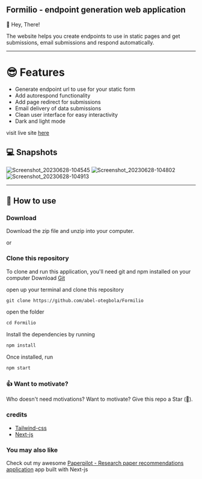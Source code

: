 ## Formilio - endpoint generation web application

👋 Hey, There! 

The website helps you create endpoints to use in static pages and get submissions, email submissions and respond automatically.

<hr>

# 😎 Features

- Generate endpoint url to use for your static form
- Add autorespond functionality
- Add page redirect for submissions
- Email delivery of data submissions
- Clean user interface for easy interactivity
- Dark and light mode

visit live site [here](https://formilio.com)

## 💻 Snapshots
![Screenshot_20230628-104545](https://github.com/abel-otegbola/Formilio/assets/59369762/94783e93-8a06-4f67-9f6c-f28a6b2a43fa)
![Screenshot_20230628-104802](https://github.com/abel-otegbola/Formilio/assets/59369762/bb9e3261-c615-4669-b378-2b346c48e862)
![Screenshot_20230628-104913](https://github.com/abel-otegbola/Formilio/assets/59369762/bb109e40-5249-484f-9f3f-85c8ba252f50)




<hr>

## 🤔 How to use

### Download
Download the zip file and unzip into your computer.

or


### Clone this repository
To clone and run this application, you'll need git and npm installed on your computer
Download [Git](https://git-scm.com)

open up your terminal and clone this repository

```md
git clone https://github.com/abel-otegbola/Formilio
```

open the folder 

```md
cd Formilio
```

Install the dependencies by running

```md
npm install
```

Once installed, run

```md
npm start
```

### 👍 Want to motivate?
Who doesn't need motivations? Want to motivate? Give this repo a Star (🌟).

### credits
- [Tailwind-css](https://tailwindcss.com/docs/guides/nextjs)
- [Next-js](https://nextjs.org)

### You may also like
Check out my awesome [Paperpilot - Research paper recommendations application](https://github.com/abel-otegbola/Paperpilot) app built with Next-js

